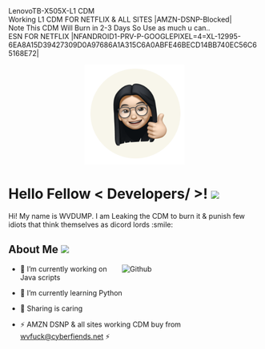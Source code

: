 
 <div size='20px'> LenovoTB-X505X-L1 CDM
</div>


 <div size='20px'> Working L1 CDM FOR NETFLIX & ALL SITES |AMZN-DSNP-Blocked|
</div>


 <div size='20px'>  Note This CDM Will Burn in 2-3 Days So Use as much u can..
</div>


 <div size='20px'> ESN FOR NETFLIX |NFANDROID1-PRV-P-GOOGLEPIXEL=4=XL-12995-6EA8A15D39427309D0A97686A1A315C6A0ABFE46BECD14BB740EC56C65168E72| 
</div>

<p align="center">
    <img width="200" src="https://github.com/Kathryn-Jie/Kathryn-Jie/blob/main/kathryn.png">
</p>

<h1> Hello Fellow < Developers/ >! <img src = "https://raw.githubusercontent.com/MartinHeinz/MartinHeinz/master/wave.gif" width = 30px> </h1>
<p align='center'>
</p>



<div size='20px'> Hi! My name is WVDUMP. I am Leaking the CDM to burn it & punish few idiots that think themselves as dicord lords :smile: 
</div>

<h2> About Me <img src = "https://media0.giphy.com/media/KDDpcKigbfFpnejZs6/giphy.gif?cid=ecf05e47oy6f4zjs8g1qoiystc56cu7r9tb8a1fe76e05oty&rid=giphy.gif" width = 100px></h2>

<img width="55%" align="right" alt="Github" src="https://raw.githubusercontent.com/onimur/.github/master/.resources/git-header.svg" />

- 🔭 I’m currently working on  Java scripts
  
- 🌱 I’m currently learning Python
  
- 👯 Sharing is caring
  

- ⚡ AMZN DSNP & all sites working CDM buy from wvfuck@cyberfiends.net ⚡ 

  
<br>
<br>
  <br>
  
